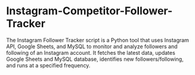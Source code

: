 # Instagram-Competitor-Follower-Tracker
The Instagram Follower Tracker script is a Python tool that uses Instagram API, Google Sheets, and MySQL to monitor and analyze followers and following of an Instagram account. It fetches the latest data, updates Google Sheets and MySQL database, identifies new followers/following, and runs at a specified frequency. 
